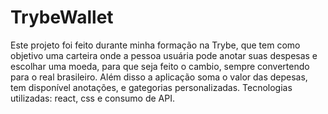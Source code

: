 # TrybeWallet
Este projeto foi feito durante minha formação na Trybe, que tem como objetivo uma carteira onde a pessoa usuária
pode anotar suas despesas e escolhar uma moeda, para que seja feito o cambio, sempre convertendo para o real brasileiro.
Além disso a aplicação soma o valor das depesas, tem disponível anotações, e gategorias personalizadas.
Tecnologias utilizadas: react, css e consumo de API.
